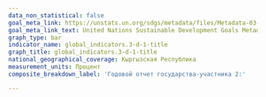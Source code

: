 ```yaml
---
data_non_statistical: false
goal_meta_link: https://unstats.un.org/sdgs/metadata/files/Metadata-03-0D-01.pdf
goal_meta_link_text: United Nations Sustainable Development Goals Metadata (pdf 865kB)
graph_type: bar
indicator_name: global_indicators.3-d-1-title
graph_title: global_indicators.3-d-1-title
national_geographical_coverage: Кыргызская Республика
measurement_units: Процент
composite_breakdown_label: 'Годовой отчет государства-участника 2:'

---
```

